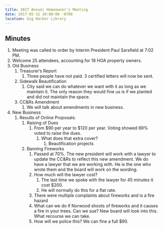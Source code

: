 ```yaml
---
title: 2017 Annual Homeowner's Meeting
date: 2017-05-31 10:00:00 -0700
location: Gig Harbor Library
---
```


## Minutes

1. Meeting was called to order by Interim President Paul Sarsfield at 7:02 PM.
2. Welcome 25 attendees, accounting for 18 HOA property owners.
3. Old Business
    1. Treasurer’s Report
        1. Three people have not paid. 3 certified letters will now be sent.
    2. Sidewalk Beautification
        1. City said we can do whatever we want with it as long as we maintain it. The only reason they would fine us is if we planted and did not maintain the space.
    3. CC&Rs Amendment
        1. We will talk about amendments in new business.
4. New Business
    1. Results of Online Proposals:
        1. Raising of Dues
            1. From $90 per year to $120 per year. Voting showed 69% voted to raise the dues.
                1. What does that extra cover?
                    1. Beautification projects
        2. Banning Fireworks
            1. Passed at 70%. The new president will work with a lawyer to update the CC&Rs to reflect this new amendment. We do have a lawyer that we are working with. He is the one who wrote them and the board will work on the wording.
            2. How much will the lawyer cost?
                1. The last time we spoke with the lawyer for 45 minutes it cost $200.
                2. He will normally do this for a flat rate.
            3. There were multiple complaints about fireworks and is a fire hazard
            4. What can we do if Norwood shoots of fireworks and it causes a fire in your trees.
               Can we sue? New board will look into this. What recourse we can take.
            5. How will we police this? We can fine a full $90.
